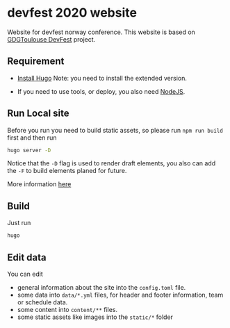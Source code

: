 # devfest 2020 website

Website for devfest norway conference. This website is based on [GDGToulouse DevFest](https://github.com/GDGToulouse/site-devfest-2020/) project.

## Requirement

* [Install Hugo](https://gohugo.io/getting-started/installing/)
  Note: you need to install the extended version.

* If you need to use tools, or deploy, you also need [NodeJS](https://nodejs.org/en/).

## Run Local site
Before you run you need to build static assets, so please run `npm run build` first and then run

```bash
hugo server -D
```

Notice that the `-D` flag is used to render draft elements,
you also can add the `-F` to build elements planed for future.

More information [here](https://gohugo.io/commands/hugo_server/)

## Build

Just run

```bash
hugo
```


## Edit data

You can edit

* general information about the site into the `config.toml` file.
* some data into `data/*.yml` files, for header and footer information, team or schedule data.
* some content into `content/**` files.
* some static assets like images into the `static/*` folder
